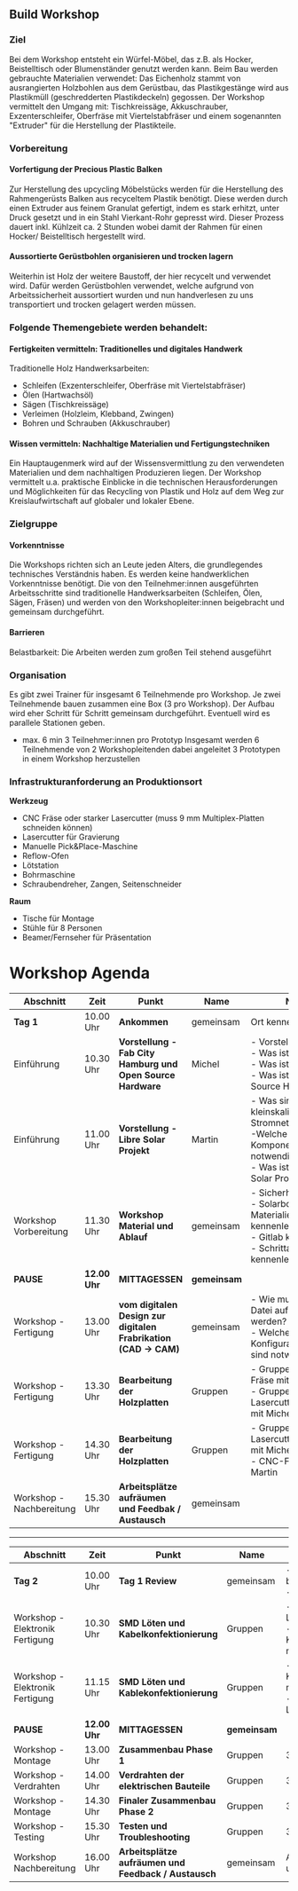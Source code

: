 <!--
SPDX-FileCopyrightText: regenholz <mail@regenholz.de>

SPDX-License-Identifier: CC-BY-SA-4.0
-->

## Build Workshop

### Ziel

Bei dem Workshop entsteht ein Würfel-Möbel, das z.B. als Hocker, Beistelltisch oder Blumenständer genutzt werden kann. Beim Bau werden gebrauchte Materialien verwendet: Das Eichenholz stammt von ausrangierten Holzbohlen aus dem Gerüstbau, das Plastikgestänge wird aus Plastikmüll (geschredderten Plastikdeckeln) gegossen. Der Workshop vermittelt den Umgang mit: Tischkreissäge, Akkuschrauber, Exzenterschleifer, Oberfräse mit Viertelstabfräser und einem sogenannten "Extruder" für die Herstellung der Plastikteile.

### Vorbereitung

#### Vorfertigung der Precious Plastic Balken
Zur Herstellung des upcycling Möbelstücks werden für die Herstellung des Rahmengerüsts Balken aus recyceltem Plastik benötigt. Diese werden durch einen Extruder aus feinem Granulat gefertigt, indem es stark erhitzt, unter Druck gesetzt und in ein Stahl Vierkant-Rohr gepresst wird. Dieser Prozess dauert inkl. Kühlzeit ca. 2 Stunden wobei damit der Rahmen für einen Hocker/ Beistelltisch hergestellt wird.

#### Aussortierte Gerüstbohlen organisieren und trocken lagern
Weiterhin ist Holz der weitere Baustoff, der hier recycelt und verwendet wird. Dafür werden Gerüstbohlen verwendet, welche aufgrund von Arbeitssicherheit aussortiert wurden und nun handverlesen zu uns transportiert und trocken gelagert werden müssen. 


### Folgende Themengebiete werden behandelt:

#### Fertigkeiten vermitteln: Traditionelles und digitales Handwerk
Traditionelle Holz Handwerksarbeiten:
- Schleifen (Exzenterschleifer, Oberfräse mit Viertelstabfräser)
- Ölen (Hartwachsöl)
- Sägen (Tischkreissäge)
- Verleimen (Holzleim, Klebband, Zwingen)
- Bohren und Schrauben (Akkuschrauber)

#### Wissen vermitteln: Nachhaltige Materialien und Fertigungstechniken
Ein Hauptaugenmerk wird auf der Wissensvermittlung zu den verwendeten Materialien und dem nachhaltigen Produzieren liegen. Der Workshop vermittelt u.a. praktische Einblicke in die technischen Herausforderungen und Möglichkeiten für das Recycling von Plastik und Holz auf dem Weg zur Kreislaufwirtschaft auf globaler und lokaler Ebene.

### Zielgruppe

#### Vorkenntnisse
Die Workshops richten sich an Leute jeden Alters, die grundlegendes technisches Verständnis haben. Es werden keine handwerklichen Vorkenntnisse benötigt. Die von den Teilnehmer:innen ausgeführten Arbeitsschritte sind traditionelle Handwerksarbeiten (Schleifen, Ölen, Sägen, Fräsen) und werden von den Workshopleiter:innen beigebracht und gemeinsam durchgeführt.

#### Barrieren
Belastbarkeit: Die Arbeiten werden zum großen Teil stehend ausgeführt

### Organisation
Es gibt zwei Trainer für insgesamt 6 Teilnehmende pro Workshop. Je zwei Teilnehmende bauen zusammen eine Box (3 pro Workshop).
Der Aufbau wird eher Schritt für Schritt gemeinsam durchgeführt. Eventuell wird es parallele Stationen geben.

- max. 6 min 3 Teilnehmer:innen pro Prototyp
Insgesamt werden 6 Teilnehmende von 2 Workshopleitenden dabei angeleitet 3 Prototypen in einem Workshop herzustellen

### Infrastrukturanforderung an Produktionsort

**Werkzeug**
- CNC Fräse oder starker Lasercutter (muss 9 mm Multiplex-Platten schneiden können)
- Lasercutter für Gravierung
- Manuelle Pick&Place-Maschine
- Reflow-Ofen
- Lötstation
- Bohrmaschine
- Schraubendreher, Zangen, Seitenschneider

**Raum**
- Tische für Montage
- Stühle für 8 Personen
- Beamer/Fernseher für Präsentation


# Workshop Agenda

|Abschnitt | Zeit | Punkt | Name | Notiz |
|-----| -------- | -------- | ---- | -------- |
|**Tag 1** | 10.00 Uhr    | **Ankommen**     |  gemeinsam | Ort kennenlernen|
| Einführung | 10.30 Uhr  | **Vorstellung - Fab City Hamburg und Open Source Hardware**   | Michel | - Vorstellungsrunde <br>- Was ist Fab City<br>- Was ist ein Fab Lab<br>- Was ist Open Source Hardware? |
| Einführung | 11.00 Uhr     | **Vorstellung - Libre Solar Projekt** | Martin | - Was sind kleinskalierte Stromnetze? <br>-Welche Hardware Komponenten sind notwendig?<br>- Was ist das Libre Solar Projekt?  |
| Workshop Vorbereitung | 11.30 Uhr     | **Workshop Material und Ablauf** | gemeinsam | - Sicherheitshinweis<br>- Solarbox Materialien kennenlernen<br>- Gitlab kennenlernen <br>- Schrittanleitung kennenlernen |
| **PAUSE** | **12.00 Uhr**     | **MITTAGESSEN** | **gemeinsam** |  |
| Workshop - Fertigung | 13.00 Uhr     | **vom digitalen Design zur digitalen Frabrikation <br>(CAD -> CAM)** | gemeinsam | - Wie muss die CAD Datei aufbereitet werden?<br>- Welche Konfigurationsschritte sind notwendig? |
| Workshop - Fertigung | 13.30 Uhr     | **Bearbeitung der Holzplatten** | Gruppen | - Gruppe 1: CNC-Fräse mit Martin <br>- Gruppe 2: Lasercutter + Bohren mit Michel |
| Workshop - Fertigung | 14.30 Uhr     | **Bearbeitung der Holzplatten** | Gruppen | - Gruppe 1: Lasercutter + Bohren mit Michel <br>- CNC-Fräse mit Martin |
| Workshop - Nachbereitung | 15.30 Uhr | **Arbeitsplätze aufräumen und Feedbak / Austausch** | gemeinsam |  |

---

|Abschnitt | Zeit | Punkt | Name | Notiz |
|-----| -------- | -------- | ---- | -------- |
| **Tag 2** | 10.00 Uhr  | **Tag 1 Review** | gemeinsam | - offene Fragen beantworten <br>- Vorbereiten Tag 2|
| Workshop - Elektronik Fertigung | 10.30 Uhr  | **SMD Löten und Kabelkonfektionierung** | Gruppen | - Gruppe 1: SMD Löten mit Martin <br>- Gruppe 2: Kabelkonfektionierung mit Michel|
| Workshop - Elektronik Fertigung | 11.15 Uhr  | **SMD Löten und Kablekonfektionierung** | Gruppen | - Gruppe 1: Kabelkonfektionierung mit Michel <br>- Gruppe 2: SMD Löten mit Martin|
| **PAUSE** | **12.00 Uhr**     | **MITTAGESSEN** | **gemeinsam** |  |
| Workshop - Montage | 13.00 Uhr  | **Zusammenbau Phase 1** | Gruppen | 3 Gruppen jeweils |
| Workshop - Verdrahten | 14.00 Uhr  | **Verdrahten der elektrischen Bauteile** | Gruppen | 3 Gruppen jeweils |
| Workshop - Montage | 14.30 Uhr  | **Finaler Zusammenbau Phase 2** | Gruppen | 3 Gruppen jeweils |
| Workshop - Testing | 15.30 Uhr  | **Testen und Troubleshooting** | Gruppen | 3 Gruppen jeweils |
| Workshop Nachbereitung | 16.00 Uhr  | **Arbeitsplätze aufräumen und Feedback / Austausch** | gemeinsam | Austausch, Gedanken und Impressionen |


